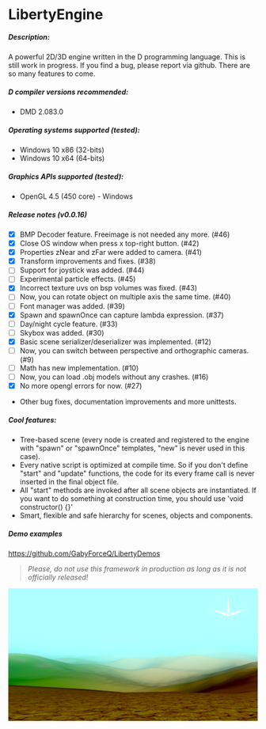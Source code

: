 # LibertyEngine
##### Description:
A powerful 2D/3D engine written in the D programming language.
This is still work in progress. If you find a bug, please report via github.
There are so many features to come.

##### D compiler versions recommended:
* DMD 2.083.0

##### Operating systems supported (tested):
* Windows 10 x86 (32-bits)
* Windows 10 x64 (64-bits)

##### Graphics APIs supported (tested):
* OpenGL 4.5 (450 core) - Windows

##### Release notes (v0.0.16)
- [x] BMP Decoder feature. Freeimage is not needed any more. (#46)
- [x] Close OS window when press x top-right button. (#42)
- [x] Properties zNear and zFar were added to camera. (#41)
- [x] Transform improvements and fixes. (#38)
- [ ] Support for joystick was added. (#44)
- [ ] Experimental particle effects. (#45)
- [x] Incorrect texture uvs on bsp volumes was fixed. (#43)
- [ ] Now, you can rotate object on multiple axis the same time. (#40)
- [ ] Font manager was added. (#39)
- [x] Spawn and spawnOnce can capture lambda expression. (#37)
- [ ] Day/night cycle feature. (#33)
- [ ] Skybox was added. (#30)
- [x] Basic scene serializer/deserializer was implemented. (#12)
- [ ] Now, you can switch between perspective and orthographic cameras. (#9)
- [ ] Math has new implementation. (#10)
- [ ] Now, you can load .obj models without any crashes. (#16)
- [x] No more opengl errors for now. (#27)
- Other bug fixes, documentation improvements and more unittests.

##### Cool features:
* Tree-based scene (every node is created and registered to the engine with "spawn" 
or "spawnOnce" templates, "new" is never used in this case).
* Every native script is optimized at compile time. So if you don't define "start" and 
"update" functions, the code for its every frame call is never inserted 
in the final object file.
* All "start" methods are invoked after all scene objects are instantiated. 
If you want to do something at construction time, you should use 'void constructor() {}'
* Smart, flexible and safe hierarchy for scenes, objects and components.

##### Demo examples
https://github.com/GabyForceQ/LibertyDemos

> *Please, do not use this framework in production as long as it is not officially released!*

![](images/terrain.png?raw=true "Multiple textured terrain.")